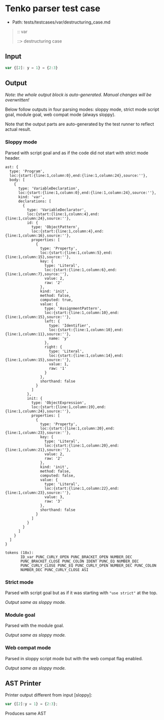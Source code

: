 # Tenko parser test case

- Path: tests/testcases/var/destructuring_case.md

> :: var
>
> ::> destructuring case

## Input

`````js
var {[2]: y = 1} = {2:3}
`````

## Output

_Note: the whole output block is auto-generated. Manual changes will be overwritten!_

Below follow outputs in four parsing modes: sloppy mode, strict mode script goal, module goal, web compat mode (always sloppy).

Note that the output parts are auto-generated by the test runner to reflect actual result.

### Sloppy mode

Parsed with script goal and as if the code did not start with strict mode header.

`````
ast: {
  type: 'Program',
  loc:{start:{line:1,column:0},end:{line:1,column:24},source:''},
  body: [
    {
      type: 'VariableDeclaration',
      loc:{start:{line:1,column:0},end:{line:1,column:24},source:''},
      kind: 'var',
      declarations: [
        {
          type: 'VariableDeclarator',
          loc:{start:{line:1,column:4},end:{line:1,column:24},source:''},
          id: {
            type: 'ObjectPattern',
            loc:{start:{line:1,column:4},end:{line:1,column:16},source:''},
            properties: [
              {
                type: 'Property',
                loc:{start:{line:1,column:5},end:{line:1,column:15},source:''},
                key: {
                  type: 'Literal',
                  loc:{start:{line:1,column:6},end:{line:1,column:7},source:''},
                  value: 2,
                  raw: '2'
                },
                kind: 'init',
                method: false,
                computed: true,
                value: {
                  type: 'AssignmentPattern',
                  loc:{start:{line:1,column:10},end:{line:1,column:15},source:''},
                  left: {
                    type: 'Identifier',
                    loc:{start:{line:1,column:10},end:{line:1,column:11},source:''},
                    name: 'y'
                  },
                  right: {
                    type: 'Literal',
                    loc:{start:{line:1,column:14},end:{line:1,column:15},source:''},
                    value: 1,
                    raw: '1'
                  }
                },
                shorthand: false
              }
            ]
          },
          init: {
            type: 'ObjectExpression',
            loc:{start:{line:1,column:19},end:{line:1,column:24},source:''},
            properties: [
              {
                type: 'Property',
                loc:{start:{line:1,column:20},end:{line:1,column:23},source:''},
                key: {
                  type: 'Literal',
                  loc:{start:{line:1,column:20},end:{line:1,column:21},source:''},
                  value: 2,
                  raw: '2'
                },
                kind: 'init',
                method: false,
                computed: false,
                value: {
                  type: 'Literal',
                  loc:{start:{line:1,column:22},end:{line:1,column:23},source:''},
                  value: 3,
                  raw: '3'
                },
                shorthand: false
              }
            ]
          }
        }
      ]
    }
  ]
}

tokens (18x):
       ID_var PUNC_CURLY_OPEN PUNC_BRACKET_OPEN NUMBER_DEC
       PUNC_BRACKET_CLOSE PUNC_COLON IDENT PUNC_EQ NUMBER_DEC
       PUNC_CURLY_CLOSE PUNC_EQ PUNC_CURLY_OPEN NUMBER_DEC PUNC_COLON
       NUMBER_DEC PUNC_CURLY_CLOSE ASI
`````

### Strict mode

Parsed with script goal but as if it was starting with `"use strict"` at the top.

_Output same as sloppy mode._

### Module goal

Parsed with the module goal.

_Output same as sloppy mode._

### Web compat mode

Parsed in sloppy script mode but with the web compat flag enabled.

_Output same as sloppy mode._

## AST Printer

Printer output different from input [sloppy]:

````js
var {[2]:y = 1} = {2:3};
````

Produces same AST
